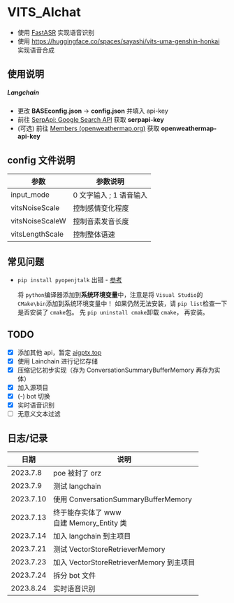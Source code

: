 # VITS_AIchat

- 使用 [FastASR](https://github.com/chenkui164/FastASR) 实现语音识别
- 使用 https://huggingface.co/spaces/sayashi/vits-uma-genshin-honkai 实现语音合成

## 使用说明

##### Langchain

- 更改 **BASEconfig.json** -> **config.json** 并填入 api-key
- 前往 [SerpApi: Google Search API](https://serpapi.com/) 获取 **serpapi-key**
- (可选) 前往 [Members (openweathermap.org)](https://home.openweathermap.org/api_keys) 获取 **openweathermap-api-key**

## config 文件说明

| 参数            | 参数说明                |
| --------------- | ----------------------- |
| input_mode      | 0 文字输入 ; 1 语音输入 |
| vitsNoiseScale  | 控制感情变化程度        |
| vitsNoiseScaleW | 控制音素发音长度        |
| vitsLengthScale | 控制整体语速            |

## 常见问题

- `pip install pyopenjtalk` 出错 - [参考](https://blog.csdn.net/ky1in93/article/details/129698278)

  将 `python`编译器添加到**系统环境变量**中，注意是将 `Visual Studio`的 `CMake\bin`添加到系统环境变量中！
  如果仍然无法安装，请 `pip list`检查一下是否安装了 `cmake`包。
  先 `pip uninstall cmake`卸载 `cmake`， 再安装。

## TODO

- [x] 添加其他 api，暂定 [aigptx.top](https://aigptx.top?aff=IfyQEDPv)
- [x] 使用 Lainchain 进行记忆存储
- [x] 压缩记忆初步实现（存为 ConversationSummaryBufferMemory 再存为实体）
- [x] 加入源项目
- [x] (-) bot 切换
- [x] 实时语音识别
- [ ] 无意义文本过滤

## 日志/记录

| 日期      | 说明                                          |
| --------- | --------------------------------------------- |
| 2023.7.8  | poe 被封了 orz                                |
| 2023.7.9  | 测试 langchain                                |
| 2023.7.10 | 使用 ConversationSummaryBufferMemory          |
| 2023.7.13 | 终于能存实体了 www<br />自建 Memory_Entity 类 |
| 2023.7.14 | 加入 langchain 到主项目                       |
| 2023.7.21 | 测试 VectorStoreRetrieverMemory               |
| 2023.7.23 | 加入 VectorStoreRetrieverMemory 到主项目      |
| 2023.7.24 | 拆分 bot 文件                                 |
| 2023.8.24 | 实时语音识别                                  |
